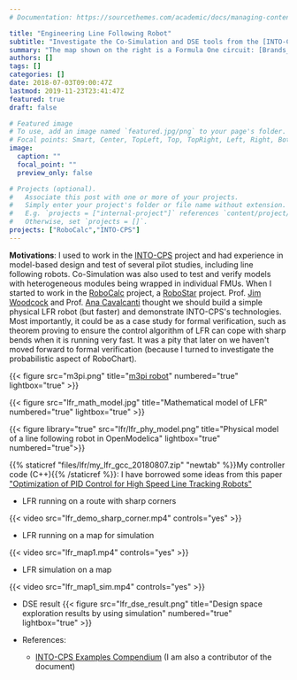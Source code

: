 ```yaml
---
# Documentation: https://sourcethemes.com/academic/docs/managing-content/

title: "Engineering Line Following Robot"
subtitle: "Investigate the Co-Simulation and DSE tools from the [INTO-CPS](https://into-cps.org/) project using LFR."
summary: "The map shown on the right is a Formula One circuit: [Brands_Hatch](https://en.wikipedia.org/wiki/Brands_Hatch) that I use to run my LFR experience."
authors: []
tags: []
categories: []
date: 2018-07-03T09:00:47Z
lastmod: 2019-11-23T23:41:47Z
featured: true 
draft: false

# Featured image
# To use, add an image named `featured.jpg/png` to your page's folder.
# Focal points: Smart, Center, TopLeft, Top, TopRight, Left, Right, BottomLeft, Bottom, BottomRight.
image:
  caption: ""
  focal_point: ""
  preview_only: false

# Projects (optional).
#   Associate this post with one or more of your projects.
#   Simply enter your project's folder or file name without extension.
#   E.g. `projects = ["internal-project"]` references `content/project/deep-learning/index.md`.
#   Otherwise, set `projects = []`.
projects: ["RoboCalc","INTO-CPS"]
---
```


**Motivations**: I used to work in the [INTO-CPS](https://into-cps.org/) project and had experience in model-based design and test of several pilot studies, including line following robots. Co-Simulation was also used to test and verify models with heterogeneous modules being wrapped in individual FMUs. When I started to work in the [RoboCalc](https://www.cs.york.ac.uk/circus/RoboCalc/) project, a [RoboStar](https://www.cs.york.ac.uk/robostar/) project. Prof. [Jim Woodcock](https://www-users.cs.york.ac.uk/~jim/) and Prof. [Ana Cavalcanti](https://www-users.cs.york.ac.uk/~alcc/) thought we should build a simple physical LFR robot (but faster) and demonstrate INTO-CPS's technologies. Most importantly, it could be as a case study for formal verification, such as theorem proving to ensure the control algorithm of LFR can cope with sharp bends when it is running very fast. It was a pity that later on we haven't moved forward to formal verification (because I turned to investigate the probabilistic aspect of RoboChart).  

{{< figure src="m3pi.png" title="[m3pi robot](https://www.pololu.com/product/2151)" numbered="true" lightbox="true" >}}

{{< figure src="lfr_math_model.jpg" title="Mathematical model of LFR" numbered="true" lightbox="true" >}}

{{< figure library="true" src="lfr/lfr_phy_model.png" title="Physical model of a line following robot in OpenModelica" lightbox="true" numbered="true">}}

{{% staticref "files/lfr/my_lfr_gcc_20180807.zip" "newtab" %}}My controller code (C++){{% /staticref %}}: I have borrowed some ideas from this paper ["Optimization of PID Control for High Speed Line Tracking Robots"](https://doi.org/10.1016/j.procs.2015.12.329) 

- LFR running on a route with sharp corners

{{< video src="lfr_demo_sharp_corner.mp4" controls="yes" >}}

- LFR running on a map for simulation 

{{< video src="lfr_map1.mp4" controls="yes" >}}

- LFR simulation on a map

{{< video src="lfr_map1_sim.mp4" controls="yes" >}}

- DSE result 
{{< figure src="lfr_dse_result.png" title="Design space exploration results by using simulation" numbered="true" lightbox="true" >}}

- References: 
    + [INTO-CPS Examples Compendium](https://github.com/INTO-CPS-Association/Documentation/blob/master/examples_compendium/INTO-CPS_Examples_Compendium.pdf) (I am also a contributor of the document)
